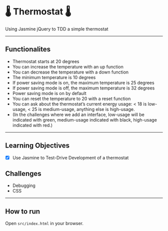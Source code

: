 # :thermometer: Thermostat :thermometer:

Using Jasmine jQuery to TDD a simple thermostat

---

## Functionalites

* Thermostat starts at 20 degrees
* You can increase the temperature with an up function
* You can decrease the temperature with a down function
* The minimum temperature is 10 degrees
* If power saving mode is on, the maximum temperature is 25 degrees
* If power saving mode is off, the maximum temperature is 32 degrees
* Power saving mode is on by default
* You can reset the temperature to 20 with a reset function
* You can ask about the thermostat’s current energy usage: < 18 is low-usage, < 25 is medium-usage, anything else is high-usage.
* (In the challenges where we add an interface, low-usage will be indicated with green, medium-usage indicated with black, high-usage indicated with red.)


---

## Learning Objectives
- [x] Use Jasmine to Test-Drive Development of a thermostat

## Challenges
- Debugging
- CSS 


---
## How to run 

Open `src/index.html` in your browser.
